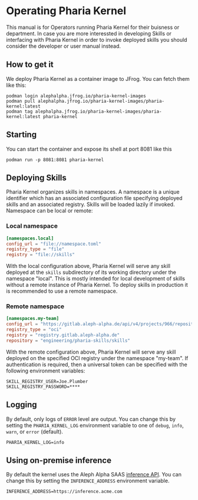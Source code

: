 # Operating Pharia Kernel

This manual is for Operators running Pharia Kernel for their buisness or department. In case you are more interessted in developing Skills or interfacing with Pharia Kernel in order to invoke deployed skills you should consider the developer or user manual instead.

## How to get it

We deploy Pharia Kernel as a container image to JFrog. You can fetch them like this:

```shell
podman login alephalpha.jfrog.io/pharia-kernel-images
podman pull alephalpha.jfrog.io/pharia-kernel-images/pharia-kernel:latest
podman tag alephalpha.jfrog.io/pharia-kernel-images/pharia-kernel:latest pharia-kernel
```

## Starting

You can start the container and expose its shell at port 8081 like this

```shell
podman run -p 8081:8081 pharia-kernel
```

## Deploying Skills

Pharia Kernel organizes skills in namespaces. A namespace is a unique identifier which has an associated configuration file specifying deployed skills and an associated registry. Skills will be loaded lazily if invoked. Namespace can be local or remote:

### Local namespace

```toml
[namespaces.local]
config_url = "file://namespace.toml"
registry_type = "file"
registry = "file://skills"
```

With the local configuration above, Pharia Kernel will serve any skill deployed at the `skills` subdirectory of its working directory under the namespace "local". This is mostly intended for local development of skills without a remote instance of Pharia Kernel. To deploy skills in production it is recommended to use a remote namespace. 

### Remote namespace

```toml
[namespaces.my-team]
config_url = "https://gitlab.aleph-alpha.de/api/v4/projects/966/repository/files/config.toml/raw?ref=main"
registry_type = "oci"
registry = "registry.gitlab.aleph-alpha.de"
repository = "engineering/pharia-skills/skills"
```

With the remote configuration above, Pharia Kernel will serve any skill deployed on the specified OCI registry under the namespace "my-team". If authentication is required, then a universal token can be specified with the following environment variables:

```shell
SKILL_REGISTRY_USER=Joe.Plumber
SKILL_REGISTRY_PASSWORD=****
```

## Logging

By default, only logs of `ERROR` level are output. You can change this by setting the `PHARIA_KERNEL_LOG` environment variable to one of `debug`, `info`, `warn`, or `error` (default).

```shell
PHARIA_KERNEL_LOG=info
```

## Using on-premise inference

By default the kernel uses the Aleph Alpha SAAS [inference API](https://api.aleph-alpha.com). You can change this by setting the `INFERENCE_ADDRESS` environment variable.

```shell
INFERENCE_ADDRESS=https://inference.acme.com
```
